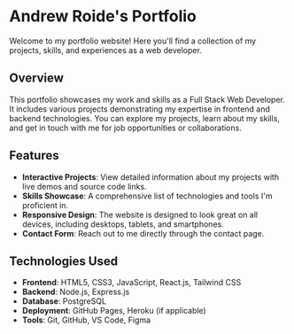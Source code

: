 # Andrew Roide's Portfolio

Welcome to my portfolio website! Here you'll find a collection of my projects, skills, and experiences as a web developer.

## Overview

This portfolio showcases my work and skills as a Full Stack Web Developer. It includes various projects demonstrating my expertise in frontend and backend technologies. You can explore my projects, learn about my skills, and get in touch with me for job opportunities or collaborations.

## Features

- **Interactive Projects**: View detailed information about my projects with live demos and source code links.
- **Skills Showcase**: A comprehensive list of technologies and tools I'm proficient in.
- **Responsive Design**: The website is designed to look great on all devices, including desktops, tablets, and smartphones.
- **Contact Form**: Reach out to me directly through the contact page.

## Technologies Used

- **Frontend**: HTML5, CSS3, JavaScript, React.js, Tailwind CSS
- **Backend**: Node.js, Express.js
- **Database**: PostgreSQL
- **Deployment**: GitHub Pages, Heroku (if applicable)
- **Tools**: Git, GitHub, VS Code, Figma
